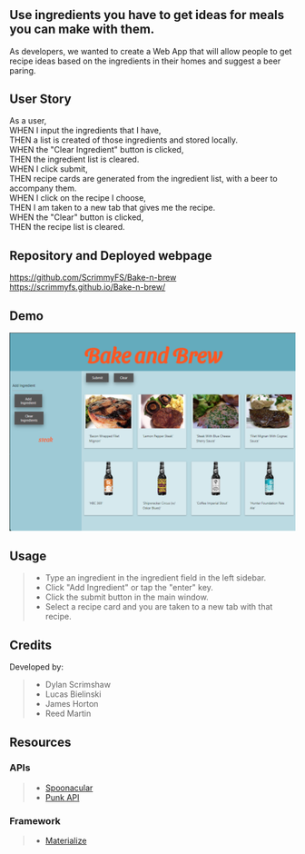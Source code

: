 # <Bake and Brew>

## Use ingredients you have to get ideas for meals you can make with them.

As developers, we wanted to create a Web App that will allow people to get recipe ideas based on the ingredients in their homes and suggest a beer paring.


## User Story

As a user,\
WHEN I input the ingredients that I have,\
THEN a list is created of those ingredients and stored locally.\
WHEN the "Clear Ingredient" button is clicked,\
THEN the ingredient list is cleared.\
WHEN I click submit,\
THEN recipe cards are generated from the ingredient list, with a beer to accompany them.\
WHEN I click on the recipe I choose,\
THEN I am taken to a new tab that gives me the recipe.\
WHEN the "Clear" button is clicked,\
THEN the recipe list is cleared.

## Repository and Deployed webpage

https://github.com/ScrimmyFS/Bake-n-brew \
https://scrimmyfs.github.io/Bake-n-brew/


## Demo

![](assets/demo.png)


## Usage

> * Type an ingredient in the ingredient field in the left sidebar.
> * Click "Add Ingredient" or tap the "enter" key.
> * Click the submit button in the main window.
> * Select a recipe card and you are taken to a new tab with that recipe.


## Credits

Developed by:
> * Dylan Scrimshaw
> * Lucas Bielinski
> * James Horton
> * Reed Martin


## Resources

### APIs
> * [Spoonacular](https://spoonacular.com/food-api/docs)
> * [Punk API](https://punkapi.com/documentation/v2)

### Framework
> * [Materialize](https://materializecss.com/)